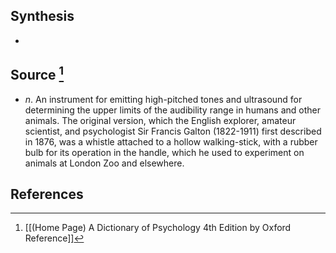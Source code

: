 ## Synthesis
- 
## Source [^1]
- $n$. An instrument for emitting high-pitched tones and ultrasound for determining the upper limits of the audibility range in humans and other animals. The original version, which the English explorer, amateur scientist, and psychologist Sir Francis Galton (1822-1911) first described in 1876, was a whistle attached to a hollow walking-stick, with a rubber bulb for its operation in the handle, which he used to experiment on animals at London Zoo and elsewhere.
## References

[^1]: [[(Home Page) A Dictionary of Psychology 4th Edition by Oxford Reference]]